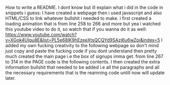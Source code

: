 How to write a README. I dont know but ill explain what i did in the code in snippets i guess:
 I have created a webpage
 then i used javascript and also HTML/CSS to link whatever bullshit i needed to make.
 i first created a loading animation that is from line 258 to 266 and more but yea i watched this youtube video to do it, so watch that if you wanna do it as well: https://www.youtube.com/watch?v=XGok4UIqu8E&list=PL5e68lK9hEzeeXtsQCQYd9SAzj6u6wZpi&index=5
 I added my own fucking creativity to the following webpage so don't mind just copy and paste the fucking code if you dont understand
 then pretty much created the main page i.e the box of signups imma get.
 from line 267 to 314 in the PAGE code is the following contents.
 I then created the extra information bullshit that needed to be added i.e all the paragraphs and all the necessary requirements
 that is the reamning code untill now will update later.
